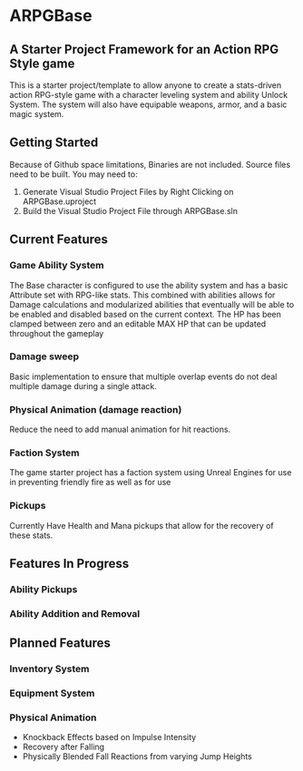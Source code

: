 # ARPGBase
## A Starter Project Framework for an Action RPG Style game
This is a starter project/template to allow anyone to create a stats-driven action RPG-style game with a character leveling system and ability Unlock System.
The system will also have equipable weapons, armor, and a basic magic system. 

## Getting Started
Because of Github space limitations, Binaries are not included. Source files need to be built. You may need to:
1. Generate Visual Studio Project Files by Right Clicking on ARPGBase.uproject
2. Build the Visual Studio Project File through ARPGBase.sln

## Current Features
### Game Ability System
The Base character is configured to use the ability system and has a basic Attribute set with RPG-like stats. This combined with abilities allows for Damage calculations and modularized abilities that eventually will be able to be enabled and disabled based on the current context. The HP has been clamped between zero and an editable MAX HP that can be updated throughout the gameplay
### Damage sweep
Basic implementation to ensure that multiple overlap events do not deal multiple damage during a single attack. 
### Physical Animation (damage reaction)
Reduce the need to add manual animation for hit reactions. 
### Faction System
The game starter project has a faction system using Unreal Engines  for use in preventing friendly fire as well as for use  
### Pickups
Currently Have Health and Mana pickups that allow for the recovery of these stats.
## Features In Progress
### Ability Pickups
### Ability Addition and Removal
## Planned Features
### Inventory System
### Equipment System
### Physical Animation
- Knockback Effects based on Impulse Intensity
- Recovery after Falling
- Physically Blended Fall Reactions from varying Jump Heights

